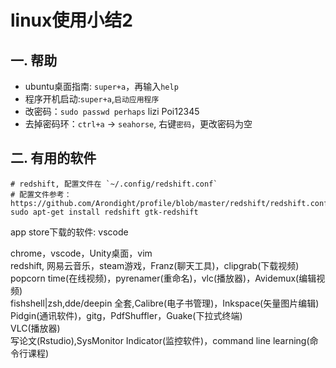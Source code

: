 <!-- 2017/8/11  -->

# linux使用小结2

## 一. 帮助

- ubuntu桌面指南: `super+a`，再输入`help`
- 程序开机启动:`super+a`,`启动应用程序`
- 改密码：`sudo passwd perhaps` lizi Poi12345
- 去掉密码环：`ctrl+a` -> `seahorse`, 右键`密码`，更改密码为空

## 二. 有用的软件

```shell
# redshift, 配置文件在 `~/.config/redshift.conf`
# 配置文件参考：https://github.com/Arondight/profile/blob/master/redshift/redshift.conf
sudo apt-get install redshift gtk-redshift
```

app store下载的软件: vscode

chrome，vscode，Unity桌面，vim</br>
redshift,
网易云音乐，steam游戏，Franz(聊天工具)，clipgrab(下载视频)</br>
popcorn time(在线视频)，pyrenamer(重命名)，vlc(播放器)，Avidemux(编辑视频)</br>
fishshell|zsh,dde/deepin 全套,Calibre(电子书管理)，Inkspace(矢量图片编辑)</br>
Pidgin(通讯软件)，gitg，PdfShuffler，Guake(下拉式终端)</br>
VLC(播放器)</br>
写论文(Rstudio),SysMonitor Indicator(监控软件)，command line learning(命令行课程)
